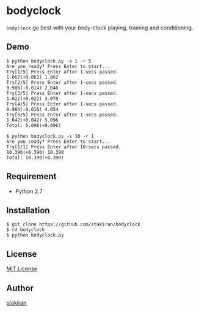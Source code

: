 # bodyclock
`bodyclock` go best with your body-clock playing, training and conditioning.

## Demo

```
$ python bodyclock.py -s 1 -r 5
Are you ready? Press Enter to start...
Try[1/5] Press Enter after 1-secs passed.
1.062(+0.062) 1.062
Try[2/5] Press Enter after 1-secs passed.
0.986(-0.014) 2.048
Try[3/5] Press Enter after 1-secs passed.
1.022(+0.022) 3.070
Try[4/5] Press Enter after 1-secs passed.
0.984(-0.016) 4.054
Try[5/5] Press Enter after 1-secs passed.
1.042(+0.042) 5.096
Total: 5.096(+0.096)

$ python bodyclock.py -s 10 -r 1
Are you ready? Press Enter to start...
Try[1/1] Press Enter after 10-secs passed.
10.390(+0.390) 10.390
Total: 10.390(+0.390)
```

## Requirement

- Python 2.7

## Installation

```
$ git clone https://github.com/stakiran/bodyclock
$ cd bodyclock
$ python bodyclock.py
```

## License

[MIT License](LICENSE)

## Author

[stakiran](https://github.com/stakiran)
